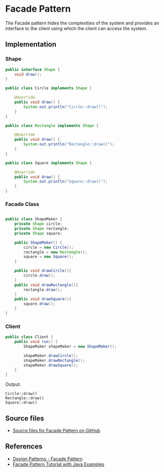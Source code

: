 # Facade Pattern

The Facade pattern hides the complexities of the system and provides an interface to the client using which the client can access the system.

## Implementation

### Shape

```java
public interface Shape {
    void draw();
}

public class Circle implements Shape {

    @Override
    public void draw() {
        System.out.println("Circle::draw()");
    }
}

public class Rectangle implements Shape {

    @Override
    public void draw() {
        System.out.println("Rectangle::draw()");
    }
}

public class Square implements Shape {

    @Override
    public void draw() {
        System.out.println("Square::draw()");
    }
}
```

### Facade Class

```java

public class ShapeMaker {
    private Shape circle;
    private Shape rectangle;
    private Shape square;

    public ShapeMaker() {
        circle = new Circle();
        rectangle = new Rectangle();
        square = new Square();
    }

    public void drawCircle(){
        circle.draw();
    }
    public void drawRectangle(){
        rectangle.draw();
    }
    public void drawSquare(){
        square.draw();
    }
}
```

### Client

```java
public class Client {
    public void run() {
        ShapeMaker shapeMaker = new ShapeMaker();

        shapeMaker.drawCircle();
        shapeMaker.drawRectangle();
        shapeMaker.drawSquare();
    }
}
```

Output.

```raw
Circle::draw()
Rectangle::draw()
Square::draw()
```

## Source files

* [Source files for Facade Pattern on GitHub](https://github.com/jojozhuang/design-patterns-java/tree/master/design-pattern-facade)

## References

* [Design Patterns - Facade Pattern](https://www.tutorialspoint.com/design_pattern/facade_pattern.htm)
* [Facade Pattern Tutorial with Java Examples](https://dzone.com/articles/design-patterns-uncovered-1)
